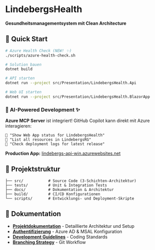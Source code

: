 # LindebergsHealth

**Gesundheitsmanagementsystem mit Clean Architecture**

## 🚀 Quick Start

```bash
# Azure Health Check (NEW! ✨)
./scripts/azure-health-check.sh

# Solution bauen
dotnet build

# API starten
dotnet run --project src/Presentation/LindebergsHealth.Api

# Web UI starten
dotnet run --project src/Presentation/LindebergsHealth.BlazorApp
```

### 🤖 **AI-Powered Development** ✨

**Azure MCP Server** ist integriert! GitHub Copilot kann direkt mit Azure interagieren:

```
💬 "Show Web App status for LindebergsHealth"
💬 "List all resources in LindebergsRG" 
💬 "Check deployment logs for latest release"
```

**Production App:** [lindebergs-api-win.azurewebsites.net](https://lindebergs-api-win.azurewebsites.net)

## 📁 Projektstruktur

```
├── src/           # Source Code (3-Schichten-Architektur)
├── tests/         # Unit & Integration Tests
├── docs/          # Dokumentation & Architektur
├── build/         # CI/CD Konfigurationen
└── scripts/       # Entwicklungs- und Deployment-Skripte
```

## 📖 Dokumentation

- **[Projektdokumentation](docs/README.md)** - Detaillierte Architektur und Setup
- **[Authentifizierung](docs/azure/authentication.md)** - Azure AD & MSAL Konfiguration
- **[Development Guidelines](docs/development/development-guidelines.md)** - Coding Standards
- **[Branching Strategy](docs/development/branching-strategy.md)** - Git Workflow 